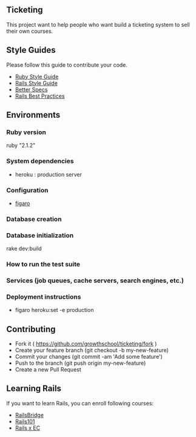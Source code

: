 
## Ticketing

This project want to help people who want build a ticketing system to sell their own courses.


## Style Guides

Please follow this guide to contribute your code.

* [Ruby Style Guide](https://github.com/bbatsov/ruby-style-guide)
* [Rails Style Guide](https://github.com/bbatsov/rails-style-guide)
* [Better Specs](http://betterspecs.org/)
* [Rails Best Practices](http://rails-bestpractices.com/)


## Environments

### Ruby version

ruby "2.1.2"

### System dependencies

* heroku : production server

### Configuration

* [figaro](https://github.com/laserlemon/figaro)

### Database creation

### Database initialization

rake dev:build

### How to run the test suite

### Services (job queues, cache servers, search engines, etc.)

### Deployment instructions

*  figaro heroku:set -e production


## Contributing

* Fork it ( https://github.com/growthschool/ticketing/fork )
* Create your feature branch (git checkout -b my-new-feature)
* Commit your changes (git commit -am 'Add some feature')
* Push to the branch (git push origin my-new-feature)
* Create a new Pull Request

## Learning Rails

If you want to learn Rails, you can enroll following courses:

* [RailsBridge](http://zh-tw.railsbridge.org/docs/)
* [Rails101](http://courses.growthschool.com/courses/rails-101)
* [Rails x EC](http://www.growthschool.com/courses/rails_ecommerce)
